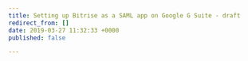 ```yaml
---
title: Setting up Bitrise as a SAML app on Google G Suite - draft
redirect_from: []
date: 2019-03-27 11:32:33 +0000
published: false

---
```

